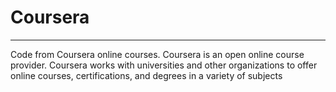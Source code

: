 # Coursera
___
Code from Coursera online courses. Coursera is an open online course provider. Coursera works with universities and other organizations to offer online courses, certifications, and degrees in a variety of subjects
